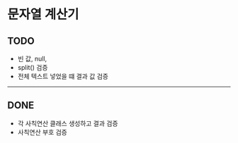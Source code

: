 # 문자열 계산기

## TODO

- 빈 값, null,
- split() 검증
- 전체 텍스트 넣었을 떄 결과 값 검증

---

## DONE

- 각 사칙연산 클래스 생성하고 결과 검증
- 사칙연산 부호 검증